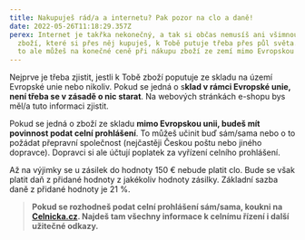 ```yaml
---
title: Nakupuješ rád/a a internetu? Pak pozor na clo a daně!
date: 2022-05-26T11:18:29.357Z
perex: Internet je takřka nekonečný, a tak si občas nemusíš ani všimnout, že
  zboží, které si přes něj kupuješ, k Tobě putuje třeba přes půl světa. Pocítit
  to ale můžeš na konečné ceně při nákupu zboží ze zemí mimo Evropskou unii.
---
```

Nejprve je třeba zjistit, jestli k Tobě zboží poputuje ze skladu na území Evropské unie nebo nikoliv. Pokud se jedná o s**klad v rámci Evropské unie, není třeba se v zásadě o nic starat**. Na webových stránkách e-shopu bys měl/a tuto informaci zjistit.

Pokud se jedná o zboží ze skladu **mimo Evropskou unii, budeš mít povinnost podat celní prohlášení**. To můžeš učinit buď sám/sama nebo o to požádat přepravní společnost (nejčastěji Českou poštu nebo jiného dopravce). Dopravci si ale účtují poplatek za vyřízení celního prohlášení.

Až na výjimky se u zásilek do hodnoty 150 € nebude platit clo. Bude se však platit daň z přidané hodnoty z jakékoliv hodnoty zásilky. Základní sazba daně z přidané hodnoty je 21 %.

> **Pokud se rozhodneš podat celní prohlášení sám/sama, koukni na [Celnicka.cz](https://celnicka.cz/). Najdeš tam všechny informace k celnímu řízení i další užitečné odkazy.**